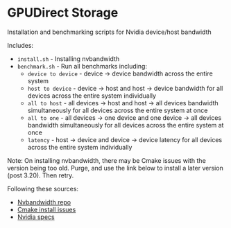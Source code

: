 # GPUDirect Storage
Installation and benchmarking scripts for Nvidia device/host bandwidth

Includes:
- `install.sh` - Installing nvbandwidth
- `benchmark.sh` - Run all benchmarks including:
    - `device to device` - device -> device bandwidth across the entire system
    - `host to device` - device -> host and host -> device bandwidth for all devices across the entire system individually
    - `all to host` - all devices -> host and host -> all devices bandwidth simultaneously for all devices across the entire system at once
    - `all to one` - all devices -> one device and one device -> all devices bandwidth simultaneously for all devices across the entire system at once
    - `latency` - host -> device and device -> device latency for all devices across the entire system individually

Note:
On installing nvbandwidth, there may be Cmake issues with the version being too old. Purge, and use the link below to install a later version (post 3.20). Then retry.

Following these sources:
- [Nvbandwidth repo](https://github.com/NVIDIA/nvbandwidth/tree/main)
- [Cmake install issues](https://askubuntu.com/questions/829310/how-to-upgrade-cmake-in-ubuntu)
- [Nvidia specs](https://www.nvidia.com/en-gb/data-center/)
